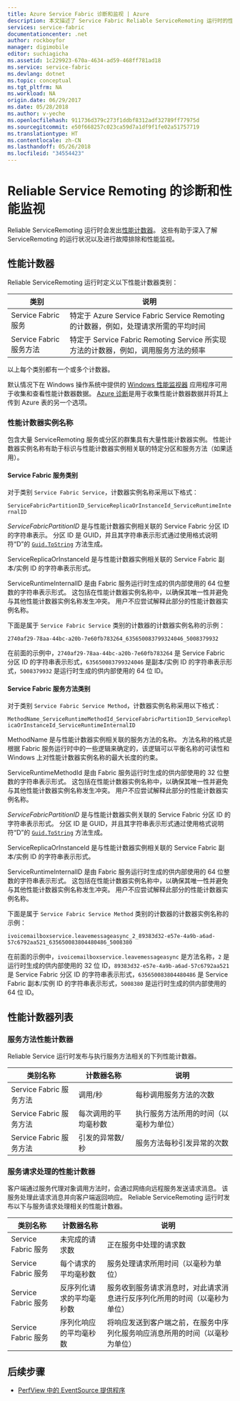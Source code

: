 ```yaml
---
title: Azure Service Fabric 诊断和监视 | Azure
description: 本文描述了 Service Fabric Reliable ServiceRemoting 运行时的性能监视功能，例如由其发出的性能计数器。
services: service-fabric
documentationcenter: .net
author: rockboyfor
manager: digimobile
editor: suchiagicha
ms.assetid: 1c229923-670a-4634-ad59-468ff781ad18
ms.service: service-fabric
ms.devlang: dotnet
ms.topic: conceptual
ms.tgt_pltfrm: NA
ms.workload: NA
origin.date: 06/29/2017
ms.date: 05/28/2018
ms.author: v-yeche
ms.openlocfilehash: 911736d379c273f1ddbf8312adf32789ff77975d
ms.sourcegitcommit: e50f668257c023ca59d7a1df9f1fe02a51757719
ms.translationtype: HT
ms.contentlocale: zh-CN
ms.lasthandoff: 05/26/2018
ms.locfileid: "34554423"
---
```

# <a name="diagnostics-and-performance-monitoring-for-reliable-service-remoting"></a>Reliable Service Remoting 的诊断和性能监视
Reliable ServiceRemoting 运行时会发出[性能计数器](https://msdn.microsoft.com/library/system.diagnostics.performancecounter.aspx)。 这些有助于深入了解 ServiceRemoting 的运行状况以及进行故障排除和性能监视。

## <a name="performance-counters"></a>性能计数器
Reliable ServiceRemoting 运行时定义以下性能计数器类别：

| 类别 | 说明 |
| --- | --- |
| Service Fabric 服务 |特定于 Azure Service Fabric Service Remoting 的计数器，例如，处理请求所需的平均时间 |
| Service Fabric 服务方法 |特定于 Service Fabric Remoting Service 所实现方法的计数器，例如，调用服务方法的频率 |

以上每个类别都有一个或多个计数器。

默认情况下在 Windows 操作系统中提供的 [Windows 性能监视器](https://technet.microsoft.com/library/cc749249.aspx) 应用程序可用于收集和查看性能计数器数据。 [Azure 诊断](../cloud-services/cloud-services-dotnet-diagnostics.md)是用于收集性能计数器数据并将其上传到 Azure 表的另一个选项。

### <a name="performance-counter-instance-names"></a>性能计数器实例名称
包含大量 ServiceRemoting 服务或分区的群集具有大量性能计数器实例。 性能计数器实例名称有助于标识与性能计数器实例相关联的特定分区和服务方法（如果适用）。

#### <a name="service-fabric-service-category"></a>Service Fabric 服务类别
对于类别 `Service Fabric Service`，计数器实例名称采用以下格式：

`ServiceFabricPartitionID_ServiceReplicaOrInstanceId_ServiceRuntimeInternalID`

*ServiceFabricPartitionID* 是与性能计数器实例相关联的 Service Fabric 分区 ID 的字符串表示。 分区 ID 是 GUID，并且其字符串表示形式通过使用格式说明符“D”的 [`Guid.ToString`](https://msdn.microsoft.com/library/97af8hh4.aspx) 方法生成。

ServiceReplicaOrInstanceId 是与性能计数器实例相关联的 Service Fabric 副本/实例 ID 的字符串表示形式。

ServiceRuntimeInternalID 是由 Fabric 服务运行时生成的供内部使用的 64 位整数的字符串表示形式。 这包括在性能计数器实例名称中，以确保其唯一性并避免与其他性能计数器实例名称发生冲突。 用户不应尝试解释此部分的性能计数器实例名称。

下面是属于 `Service Fabric Service` 类别的计数器的计数器实例名称的示例：

`2740af29-78aa-44bc-a20b-7e60fb783264_635650083799324046_5008379932`

在前面的示例中，`2740af29-78aa-44bc-a20b-7e60fb783264` 是 Service Fabric 分区 ID 的字符串表示形式，`635650083799324046` 是副本/实例 ID 的字符串表示形式，`5008379932` 是运行时生成的供内部使用的 64 位 ID。

#### <a name="service-fabric-service-method-category"></a>Service Fabric 服务方法类别
对于类别 `Service Fabric Service Method`，计数器实例名称采用以下格式：

`MethodName_ServiceRuntimeMethodId_ServiceFabricPartitionID_ServiceReplicaOrInstanceId_ServiceRuntimeInternalID`

MethodName 是与性能计数器实例相关联的服务方法的名称。 方法名称的格式是根据 Fabric 服务运行时中的一些逻辑来确定的，该逻辑可以平衡名称的可读性和 Windows 上对性能计数器实例名称的最大长度的约束。

ServiceRuntimeMethodId 是由 Fabric 服务运行时生成的供内部使用的 32 位整数的字符串表示形式。 这包括在性能计数器实例名称中，以确保其唯一性并避免与其他性能计数器实例名称发生冲突。 用户不应尝试解释此部分的性能计数器实例名称。

*ServiceFabricPartitionID* 是与性能计数器实例关联的 Service Fabric 分区 ID 的字符串表示形式。 分区 ID 是 GUID，并且其字符串表示形式通过使用格式说明符“D”的 [`Guid.ToString`](https://msdn.microsoft.com/library/97af8hh4.aspx) 方法生成。

ServiceReplicaOrInstanceId 是与性能计数器实例相关联的 Service Fabric 副本/实例 ID 的字符串表示形式。

ServiceRuntimeInternalID 是由 Fabric 服务运行时生成的供内部使用的 64 位整数的字符串表示形式。 这包括在性能计数器实例名称中，以确保其唯一性并避免与其他性能计数器实例名称发生冲突。 用户不应尝试解释此部分的性能计数器实例名称。

下面是属于 `Service Fabric Service Method` 类别的计数器的计数器实例名称的示例：

`ivoicemailboxservice.leavemessageasync_2_89383d32-e57e-4a9b-a6ad-57c6792aa521_635650083804480486_5008380`

在前面的示例中，`ivoicemailboxservice.leavemessageasync` 是方法名称，`2` 是运行时生成的供内部使用的 32 位 ID，`89383d32-e57e-4a9b-a6ad-57c6792aa521` 是 Service Fabric 分区 ID 的字符串表示形式，`635650083804480486` 是 Service Fabric 副本/实例 ID 的字符串表示形式，`5008380` 是运行时生成的供内部使用的 64 位 ID。

## <a name="list-of-performance-counters"></a>性能计数器列表
### <a name="service-method-performance-counters"></a>服务方法性能计数器

Reliable Service 运行时发布与执行服务方法相关的下列性能计数器。

| 类别名称 | 计数器名称 | 说明 |
| --- | --- | --- |
| Service Fabric 服务方法 |调用/秒 |每秒调用服务方法的次数 |
| Service Fabric 服务方法 |每次调用的平均毫秒数 |执行服务方法所用的时间（以毫秒为单位） |
| Service Fabric 服务方法 |引发的异常数/秒 |服务方法每秒引发异常的次数 |

### <a name="service-request-processing-performance-counters"></a>服务请求处理的性能计数器
客户端通过服务代理对象调用方法时，会通过网络向远程服务发送请求消息。 该服务处理此请求消息并向客户端返回响应。 Reliable ServiceRemoting 运行时发布以下与服务请求处理相关的性能计数器。

| 类别名称 | 计数器名称 | 说明 |
| --- | --- | --- |
| Service Fabric 服务 |未完成的请求数 |正在服务中处理的请求数 |
| Service Fabric 服务 |每个请求的平均毫秒数 |服务处理请求所用时间（以毫秒为单位） |
| Service Fabric 服务 |反序列化请求的平均毫秒数 |服务收到服务请求消息时，对此请求消息进行反序列化所用的时间（以毫秒为单位） |
| Service Fabric 服务 |序列化响应的平均毫秒数 |将响应发送到客户端之前，在服务中序列化服务响应消息所用的时间（以毫秒为单位） |

## <a name="next-steps"></a>后续步骤
<!-- URL not exist * [Sample code](https://github.com/Azure/servicefabric-samples) -->
* [PerfView 中的 EventSource 提供程序](https://blogs.msdn.microsoft.com/vancem/2012/07/09/introduction-tutorial-logging-etw-events-in-c-system-diagnostics-tracing-eventsource/)

<!-- Update_Description: update meta properties -->
